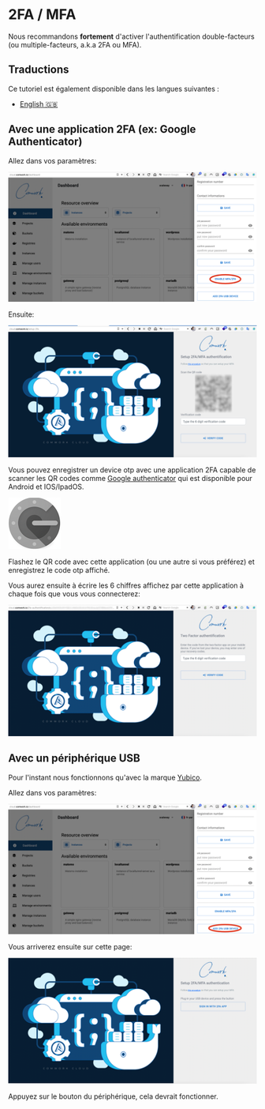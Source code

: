 # 2FA / MFA

Nous recommandons **fortement** d'activer l'authentification double-facteurs (ou multiple-facteurs, a.k.a 2FA ou MFA).

## Traductions

Ce tutoriel est également disponible dans les langues suivantes :
* [English 🇬🇧](../../../../../tutorials/console/public/2FA.md)

## Avec une application 2FA (ex: Google Authenticator)

Allez dans vos paramètres:

![enable_2fa_app](../../../../../img/enable_2fa_app.png)

Ensuite:

![qr_2fa](../../../../../img/qr_2fa.png)

Vous pouvez enregistrer un device otp avec une application 2FA capable de scanner les QR codes comme [Google authenticator](https://play.google.com/store/apps/details?id=com.google.android.apps.authenticator2) qui est disponible pour Android et IOS/IpadOS.

![authenticator](../../../../../img/authenticator.png)

Flashez le QR code avec cette application (ou une autre si vous préférez) et enregistrez le code otp affiché.

Vous aurez ensuite à écrire les 6 chiffres affichez par cette application à chaque fois que vous vous connecterez:

![2fa_code](../../../../../img/2fa_code.png)

## Avec un périphérique USB

Pour l'instant nous fonctionnons qu'avec la marque [Yubico](https://www.yubico.com).

Allez dans vos paramètres:

![enable_2fa_usb_device](../../../../../img/enable_2fa_usb_device.png)

Vous arriverez ensuite sur cette page:

![2fa_usb_device](../../../../../img/2fa_usb_device.png)

Appuyez sur le bouton du périphérique, cela devrait fonctionner.
